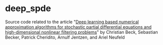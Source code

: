 # deep_spde

Source code related to the article "[Deep learning based numerical approximation algorithms for stochastic partial differential equations and high-dimensional nonlinear filtering problems](https://)" by Christian Beck, Sebastian Becker, Patrick Cheridito, Arnulf Jentzen, and Ariel Neufeld 
